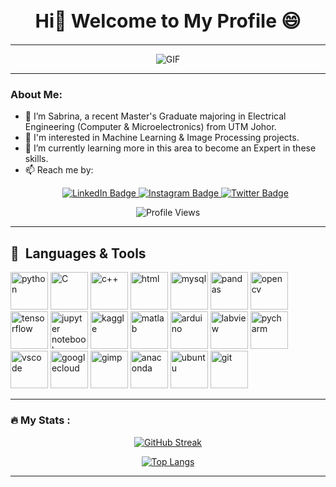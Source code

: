 <div style="text-align: center;">
  <h1 style="font-size: 30px;">Hi👋 Welcome to My Profile 😄</h1>
</div>

---
<p align="center">
  <img src="https://github.com/sabrinaMKE201073/sabrinaMKE201073/assets/95947484/0015d102-14da-4ed0-9989-0679a126d3a4" alt="GIF">
</p>

---
### About Me:
- 🔭 I’m Sabrina, a recent Master's Graduate majoring in Electrical Engineering (Computer & Microelectronics) from UTM Johor.
- 👀 I'm interested in Machine Learning & Image Processing projects.
- 🌱 I’m currently learning more in this area to become an Expert in these skills.
- 📫 Reach me by: <div id="badges"> <p align="center">
  <a href="https://www.linkedin.com/in/nurulsabrina1910/">
    <img src="https://img.shields.io/badge/LinkedIn-blue?style=for-the-badge&logo=linkedin&logoColor=white" alt="LinkedIn Badge"/>
  </a>
  <a href="https://www.instagram.com/sab_nsr/?hl=en">
    <img src="https://img.shields.io/badge/instagram-pink?style=for-the-badge&logo=instagram&logoColor=white" alt="Instagram Badge"/>
  </a>
  <a href="https://twitter.com/sbrina_razali">
    <img src="https://img.shields.io/badge/Twitter-blue?style=for-the-badge&logo=twitter&logoColor=white" alt="Twitter Badge"/>
  </a> </p>
</div>
<div align="center">
  <img src="https://komarev.com/ghpvc/?username=your-github-sabrinaMKE201073" alt="Profile Views" />
</div>

---
<h2> 🚀 &nbsp;Languages & Tools</h2>
<p align="left">
<img src="https://cdn.jsdelivr.net/gh/devicons/devicon/icons/python/python-original-wordmark.svg" alt="python" width="60" height="60"/>
<img src="https://cdn.jsdelivr.net/gh/devicons/devicon/icons/c/c-original.svg" alt="C" width="60" height="60"/>
<img src="https://cdn.jsdelivr.net/gh/devicons/devicon/icons/cplusplus/cplusplus-original.svg" alt="c++" width="60" height="60"/>
<img src="https://cdn.jsdelivr.net/gh/devicons/devicon/icons/html5/html5-original-wordmark.svg" alt="html" width="60" height="60"/>
<img src="https://cdn.jsdelivr.net/gh/devicons/devicon/icons/mysql/mysql-original-wordmark.svg" alt="mysql" width="60" height="60"/>
<img src="https://cdn.jsdelivr.net/gh/devicons/devicon/icons/pandas/pandas-original-wordmark.svg" alt="pandas" width="60" height="60"/>
<img src="https://cdn.jsdelivr.net/gh/devicons/devicon/icons/opencv/opencv-original-wordmark.svg" alt="opencv" width="60" height="60"/>
<img src="https://cdn.jsdelivr.net/gh/devicons/devicon/icons/tensorflow/tensorflow-original.svg" alt="tensorflow" width="60" height="60"/>
<img src="https://cdn.jsdelivr.net/gh/devicons/devicon/icons/jupyter/jupyter-original-wordmark.svg" alt="jupyter notebook" width="60" height="60"/>
<img src="https://cdn.jsdelivr.net/gh/devicons/devicon/icons/kaggle/kaggle-original-wordmark.svg" alt="kaggle" width="60" height="60"/>
<img src="https://cdn.jsdelivr.net/gh/devicons/devicon/icons/matlab/matlab-original.svg" alt="matlab" width="60" height="60"/>
<img src="https://cdn.jsdelivr.net/gh/devicons/devicon/icons/arduino/arduino-original-wordmark.svg" alt="arduino" width="60" height="60"/>
<img src="https://cdn.jsdelivr.net/gh/devicons/devicon/icons/labview/labview-original-wordmark.svg" alt="labview" width="60" height="60"/>
<img src="https://cdn.jsdelivr.net/gh/devicons/devicon/icons/pycharm/pycharm-plain-wordmark.svg" alt="pycharm" width="60" height="60"/>
<img src="https://cdn.jsdelivr.net/gh/devicons/devicon/icons/vscode/vscode-original.svg" alt="vscode" width="60" height="60"/>
<img src="https://cdn.jsdelivr.net/gh/devicons/devicon/icons/googlecloud/googlecloud-plain-wordmark.svg" alt="googlecloud" width="60" height="60"/>
<img src="https://cdn.jsdelivr.net/gh/devicons/devicon/icons/gimp/gimp-original-wordmark.svg" alt="gimp" width="60" height="60"/>
<img src="https://cdn.jsdelivr.net/gh/devicons/devicon/icons/anaconda/anaconda-original-wordmark.svg" alt="anaconda" width="60" height="60"/>
<img src="https://cdn.jsdelivr.net/gh/devicons/devicon/icons/ubuntu/ubuntu-plain-wordmark.svg" alt="ubuntu" width="60" height="60"/>
<img src="https://cdn.jsdelivr.net/gh/devicons/devicon/icons/git/git-original.svg" alt="git" width="60" height="60"/>
</p>


<div data-iframe-width="150" data-iframe-height="270" data-share-badge-id="5eb88c99-a1f8-498b-8e29-9549c698395a" data-share-badge-host="https://www.credly.com"></div><script type="text/javascript" async src="//cdn.credly.com/assets/utilities/embed.js"></script>



---
### :fire: My Stats :

<div align="center">


[![GitHub Streak](http://github-readme-streak-stats.herokuapp.com?user=sabrinaMKE201073&theme=dark&background=000000)](https://git.io/streak-stats)

[![Top Langs](https://github-readme-stats.vercel.app/api/top-langs/?username=sabrinaMKE201073&hide=jupyter%20notebook&layout=compact&theme=vision-friendly-dark)](https://github.com/sabrinaMKE201073/github-readme-stats)


</div>

---


